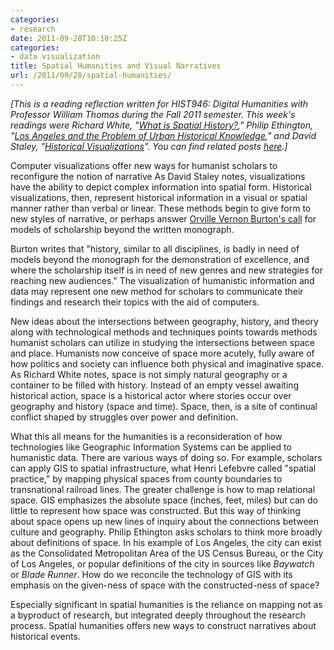 ```yaml
---
categories:
- research
date: 2011-09-28T10:10:25Z
categories:
- data visualization
title: Spatial Humanities and Visual Narratives
url: /2011/09/28/spatial-humanities/
---
```


*[This is a reading reflection written for HIST946: Digital Humanities with
Professor William Thomas during the Fall 2011 semester. This week's readings
were Richard White, "[What is Spatial History?](http://www.stanford.edu/group/spatialhistory/cgi-bin/site/pub.php?id=29)," Philip Ethington, "[Los Angeles
and the Problem of Urban Historical Knowledge](http://www.usc.edu/dept/LAS/history/historylab/LAPUHK/)," and David Staley, "[Historical
Visualizations](http://quod.lib.umich.edu/j/jahc/3310410.0003.304?rgn=main;view=fulltext)". You can find related posts [here](http://jasonheppler.org/the-digital-humanities-seminar.html).]*

Computer visualizations offer new ways for humanist scholars to reconfigure the notion of
narrative As David Staley notes, visualizations have the ability to depict
complex information into spatial form. Historical visualizations, then,
represent historical information in a visual or spatial manner rather than
verbal or linear. These methods begin to give form to new styles of narrative,
or perhaps answer [Orville Vernon Burton's call](http://chnm.gmu.edu/essays-on-history-new-media/essays/?essayid=30) for models of scholarship beyond
the written monograph.

Burton writes that "history, similar to all disciplines, is badly in need of
models beyond the monograph for the demonstration of excellence, and where the
scholarship itself is in need of new genres and new strategies for reaching new
audiences." The visualization of humanistic information and data may represent one
new method for scholars to communicate their findings and research their topics
with the aid of computers.

New ideas about the intersections between geography, history, and theory along
with technological methods and techniques points towards methods humanist scholars
can utilize in studying the intersections between space and place. Humanists now
conceive of space more acutely, fully aware of how politics and society can
influence both physical and imaginative space. As Richard White notes, space is
not simply natural geography or a container to be filled with history. Instead
of an empty vessel awaiting historical action, space is a historical actor where
stories occur over geography and history (space and time). Space, then, is
a site of continual conflict shaped by struggles over power and definition.

What this all means for the humanities is a reconsideration of how technologies
like Geographic Information Systems can be applied to humanistic data. There are
various ways of doing so. For example, scholars can apply GIS to spatial
infrastructure, what Henri Lefebvre called "spatial practice," by mapping
physical spaces from county boundaries to transnational railroad lines. The
greater challenge is how to map relational space. GIS emphasizes the absolute
space (inches, feet, miles) but can do little to represent how space was
constructed. But this way of thinking about space opens up new lines of inquiry
about the connections between culture and geography. Philip Ethington asks
scholars to think more broadly about definitions of space. In his example of Los
Angeles, the city can exist as the Consolidated Metropolitan Area of the US
Census Bureau, or the City of Los Angeles, or popular definitions of the city in
sources like *Baywatch* or *Blade Runner*. How do we reconcile the technology of
GIS with its emphasis on the given-ness of space with the constructed-ness of
space?

Especially significant in spatial humanities is the reliance on mapping not as
a byproduct of research, but integrated deeply throughout the research process.
Spatial humanities offers new ways to construct narratives about historical
events.
